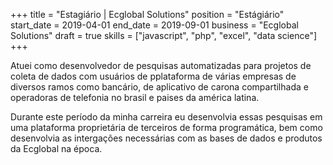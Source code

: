 +++
title = "Estagiário | Ecglobal Solutions"
position = "Estágiário"
start_date = 2019-04-01
end_date = 2019-09-01
business = "Ecglobal Solutions"
draft = true
skills = ["javascript", "php", "excel", "data science"]
+++

Atuei como desenvolvedor de pesquisas automatizadas para projetos de coleta de dados com usuários de pplataforma de várias empresas de diversos ramos como bancário, de aplicativo de carona compartilhada e operadoras de telefonia no brasil e paises da américa latina.

Durante este período da minha carreira eu desenvolvia essas pesquisas em uma plataforma proprietária de terceiros de forma programática, bem como desenvolvia as intergações necessárias com as bases de dados e produtos da Ecglobal na época.
